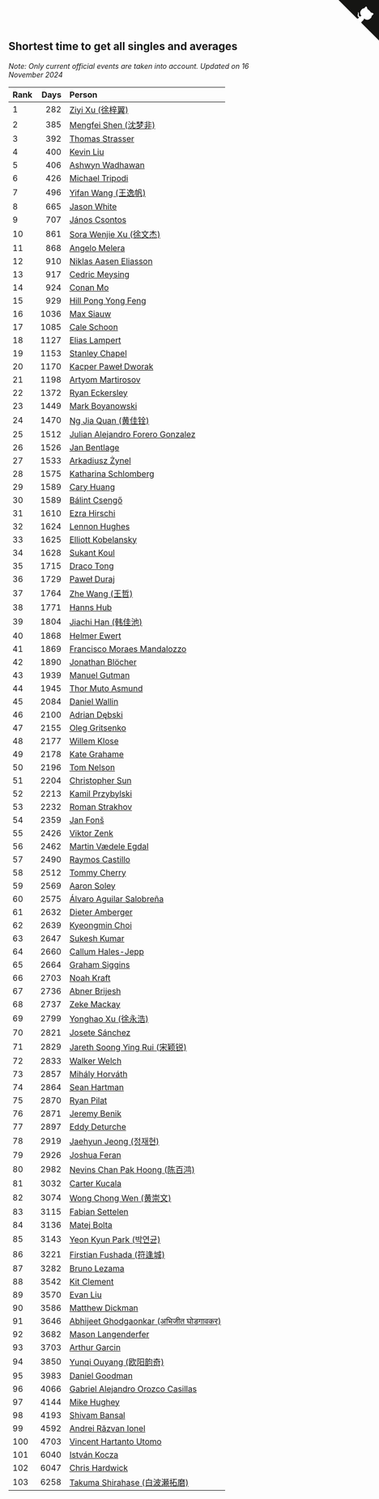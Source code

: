 ## Shortest time to get all singles and averages

*Note: Only current official events are taken into account.*
*Updated on 16 November 2024*

| Rank | Days | Person |
| :--- | ---: | :--- |
| 1 | 282 | [Ziyi Xu (徐梓翼)](https://www.worldcubeassociation.org/persons/2023XUZI01) |
| 2 | 385 | [Mengfei Shen (沈梦非)](https://www.worldcubeassociation.org/persons/2018SHEN07) |
| 3 | 392 | [Thomas Strasser](https://www.worldcubeassociation.org/persons/2022STRA10) |
| 4 | 400 | [Kevin Liu](https://www.worldcubeassociation.org/persons/2023LIUK02) |
| 5 | 406 | [Ashwyn Wadhawan](https://www.worldcubeassociation.org/persons/2022WADH02) |
| 6 | 426 | [Michael Tripodi](https://www.worldcubeassociation.org/persons/2021TRIP01) |
| 7 | 496 | [Yifan Wang (王逸帆)](https://www.worldcubeassociation.org/persons/2017WANY29) |
| 8 | 665 | [Jason White](https://www.worldcubeassociation.org/persons/2016WHIT16) |
| 9 | 707 | [János Csontos](https://www.worldcubeassociation.org/persons/2022CSON01) |
| 10 | 861 | [Sora Wenjie Xu (徐文杰)](https://www.worldcubeassociation.org/persons/2016XUWE02) |
| 11 | 868 | [Angelo Melera](https://www.worldcubeassociation.org/persons/2022MELE01) |
| 12 | 910 | [Niklas Aasen Eliasson](https://www.worldcubeassociation.org/persons/2021ELIA01) |
| 13 | 917 | [Cedric Meysing](https://www.worldcubeassociation.org/persons/2017MEYS02) |
| 14 | 924 | [Conan Mo](https://www.worldcubeassociation.org/persons/2020MOCO01) |
| 15 | 929 | [Hill Pong Yong Feng](https://www.worldcubeassociation.org/persons/2017FENG10) |
| 16 | 1036 | [Max Siauw](https://www.worldcubeassociation.org/persons/2017SIAU02) |
| 17 | 1085 | [Cale Schoon](https://www.worldcubeassociation.org/persons/2014SCHO02) |
| 18 | 1127 | [Elias Lampert](https://www.worldcubeassociation.org/persons/2021LAMP01) |
| 19 | 1153 | [Stanley Chapel](https://www.worldcubeassociation.org/persons/2016CHAP04) |
| 20 | 1170 | [Kacper Paweł Dworak](https://www.worldcubeassociation.org/persons/2020DWOR01) |
| 21 | 1198 | [Artyom Martirosov](https://www.worldcubeassociation.org/persons/2016MART29) |
| 22 | 1372 | [Ryan Eckersley](https://www.worldcubeassociation.org/persons/2019ECKE02) |
| 23 | 1449 | [Mark Boyanowski](https://www.worldcubeassociation.org/persons/2014BOYA01) |
| 24 | 1470 | [Ng Jia Quan (黄佳铨)](https://www.worldcubeassociation.org/persons/2015QUAN03) |
| 25 | 1512 | [Julian Alejandro Forero Gonzalez](https://www.worldcubeassociation.org/persons/2018GONZ30) |
| 26 | 1526 | [Jan Bentlage](https://www.worldcubeassociation.org/persons/2010BENT01) |
| 27 | 1533 | [Arkadiusz Żynel](https://www.worldcubeassociation.org/persons/2018ZYNE01) |
| 28 | 1575 | [Katharina Schlomberg](https://www.worldcubeassociation.org/persons/2020SCHL01) |
| 29 | 1589 | [Cary Huang](https://www.worldcubeassociation.org/persons/2015HUAN48) |
| 30 | 1589 | [Bálint Csengő](https://www.worldcubeassociation.org/persons/2019CSEN01) |
| 31 | 1610 | [Ezra Hirschi](https://www.worldcubeassociation.org/persons/2019HIRS01) |
| 32 | 1624 | [Lennon Hughes](https://www.worldcubeassociation.org/persons/2017HUGH04) |
| 33 | 1625 | [Elliott Kobelansky](https://www.worldcubeassociation.org/persons/2019KOBE03) |
| 34 | 1628 | [Sukant Koul](https://www.worldcubeassociation.org/persons/2014KOUL01) |
| 35 | 1715 | [Draco Tong](https://www.worldcubeassociation.org/persons/2020TONG02) |
| 36 | 1729 | [Paweł Duraj](https://www.worldcubeassociation.org/persons/2016DURA09) |
| 37 | 1764 | [Zhe Wang (王哲)](https://www.worldcubeassociation.org/persons/2019WANZ21) |
| 38 | 1771 | [Hanns Hub](https://www.worldcubeassociation.org/persons/2013HUBH01) |
| 39 | 1804 | [Jiachi Han (韩佳池)](https://www.worldcubeassociation.org/persons/2014HANJ02) |
| 40 | 1868 | [Helmer Ewert](https://www.worldcubeassociation.org/persons/2015EWER01) |
| 41 | 1869 | [Francisco Moraes Mandalozzo](https://www.worldcubeassociation.org/persons/2017MAND13) |
| 42 | 1890 | [Jonathan Blöcher](https://www.worldcubeassociation.org/persons/2018BLOC01) |
| 43 | 1939 | [Manuel Gutman](https://www.worldcubeassociation.org/persons/2017GUTM01) |
| 44 | 1945 | [Thor Muto Asmund](https://www.worldcubeassociation.org/persons/2017ASMU01) |
| 45 | 2084 | [Daniel Wallin](https://www.worldcubeassociation.org/persons/2013WALL03) |
| 46 | 2100 | [Adrian Dębski](https://www.worldcubeassociation.org/persons/2017DEBS01) |
| 47 | 2155 | [Oleg Gritsenko](https://www.worldcubeassociation.org/persons/2011GRIT01) |
| 48 | 2177 | [Willem Klose](https://www.worldcubeassociation.org/persons/2017KLOS01) |
| 49 | 2178 | [Kate Grahame](https://www.worldcubeassociation.org/persons/2018GRAH05) |
| 50 | 2196 | [Tom Nelson](https://www.worldcubeassociation.org/persons/2013NELS01) |
| 51 | 2204 | [Christopher Sun](https://www.worldcubeassociation.org/persons/2017SUNC02) |
| 52 | 2213 | [Kamil Przybylski](https://www.worldcubeassociation.org/persons/2016PRZY01) |
| 53 | 2232 | [Roman Strakhov](https://www.worldcubeassociation.org/persons/2012STRA02) |
| 54 | 2359 | [Jan Fonš](https://www.worldcubeassociation.org/persons/2017FONS04) |
| 55 | 2426 | [Viktor Zenk](https://www.worldcubeassociation.org/persons/2016ZENK01) |
| 56 | 2462 | [Martin Vædele Egdal](https://www.worldcubeassociation.org/persons/2013EGDA02) |
| 57 | 2490 | [Raymos Castillo](https://www.worldcubeassociation.org/persons/2017CAST41) |
| 58 | 2512 | [Tommy Cherry](https://www.worldcubeassociation.org/persons/2015CHER07) |
| 59 | 2569 | [Aaron Soley](https://www.worldcubeassociation.org/persons/2017SOLE01) |
| 60 | 2575 | [Álvaro Aguilar Salobreña](https://www.worldcubeassociation.org/persons/2015SALO01) |
| 61 | 2632 | [Dieter Amberger](https://www.worldcubeassociation.org/persons/2016AMBE02) |
| 62 | 2639 | [Kyeongmin Choi](https://www.worldcubeassociation.org/persons/2017CHOI07) |
| 63 | 2647 | [Sukesh Kumar](https://www.worldcubeassociation.org/persons/2017KUMA30) |
| 64 | 2660 | [Callum Hales-Jepp](https://www.worldcubeassociation.org/persons/2012HALE01) |
| 65 | 2664 | [Graham Siggins](https://www.worldcubeassociation.org/persons/2016SIGG01) |
| 66 | 2703 | [Noah Kraft](https://www.worldcubeassociation.org/persons/2016KRAF01) |
| 67 | 2736 | [Abner Brijesh](https://www.worldcubeassociation.org/persons/2016BRIJ01) |
| 68 | 2737 | [Zeke Mackay](https://www.worldcubeassociation.org/persons/2015MACK06) |
| 69 | 2799 | [Yonghao Xu (徐永浩)](https://www.worldcubeassociation.org/persons/2017XUYO01) |
| 70 | 2821 | [Josete Sánchez](https://www.worldcubeassociation.org/persons/2015SANC18) |
| 71 | 2829 | [Jareth Soong Ying Rui (宋颖锐)](https://www.worldcubeassociation.org/persons/2016SOON01) |
| 72 | 2833 | [Walker Welch](https://www.worldcubeassociation.org/persons/2011WELC01) |
| 73 | 2857 | [Mihály Horváth](https://www.worldcubeassociation.org/persons/2016HORV04) |
| 74 | 2864 | [Sean Hartman](https://www.worldcubeassociation.org/persons/2016HART02) |
| 75 | 2870 | [Ryan Pilat](https://www.worldcubeassociation.org/persons/2016PILA03) |
| 76 | 2871 | [Jeremy Benik](https://www.worldcubeassociation.org/persons/2016BENI05) |
| 77 | 2897 | [Eddy Deturche](https://www.worldcubeassociation.org/persons/2014DETU01) |
| 78 | 2919 | [Jaehyun Jeong (정재현)](https://www.worldcubeassociation.org/persons/2016JEON02) |
| 79 | 2926 | [Joshua Feran](https://www.worldcubeassociation.org/persons/2011FERA01) |
| 80 | 2982 | [Nevins Chan Pak Hoong (陈百鸿)](https://www.worldcubeassociation.org/persons/2010CHAN20) |
| 81 | 3032 | [Carter Kucala](https://www.worldcubeassociation.org/persons/2015KUCA01) |
| 82 | 3074 | [Wong Chong Wen (黄崇文)](https://www.worldcubeassociation.org/persons/2014WENW01) |
| 83 | 3115 | [Fabian Settelen](https://www.worldcubeassociation.org/persons/2015SETT01) |
| 84 | 3136 | [Matej Bolta](https://www.worldcubeassociation.org/persons/2015BOLT01) |
| 85 | 3143 | [Yeon Kyun Park (박연균)](https://www.worldcubeassociation.org/persons/2016PARK10) |
| 86 | 3221 | [Firstian Fushada (符逢城)](https://www.worldcubeassociation.org/persons/2015FUSH01) |
| 87 | 3282 | [Bruno Lezama](https://www.worldcubeassociation.org/persons/2014LEZA02) |
| 88 | 3542 | [Kit Clement](https://www.worldcubeassociation.org/persons/2008CLEM01) |
| 89 | 3570 | [Evan Liu](https://www.worldcubeassociation.org/persons/2009LIUE01) |
| 90 | 3586 | [Matthew Dickman](https://www.worldcubeassociation.org/persons/2013DICK01) |
| 91 | 3646 | [Abhijeet Ghodgaonkar (अभिजीत घोडगावकर)](https://www.worldcubeassociation.org/persons/2013GHOD01) |
| 92 | 3682 | [Mason Langenderfer](https://www.worldcubeassociation.org/persons/2013LANG03) |
| 93 | 3703 | [Arthur Garcin](https://www.worldcubeassociation.org/persons/2014GARC27) |
| 94 | 3850 | [Yunqi Ouyang (欧阳韵奇)](https://www.worldcubeassociation.org/persons/2007YUNQ01) |
| 95 | 3983 | [Daniel Goodman](https://www.worldcubeassociation.org/persons/2013GOOD01) |
| 96 | 4066 | [Gabriel Alejandro Orozco Casillas](https://www.worldcubeassociation.org/persons/2008CASI01) |
| 97 | 4144 | [Mike Hughey](https://www.worldcubeassociation.org/persons/2007HUGH01) |
| 98 | 4193 | [Shivam Bansal](https://www.worldcubeassociation.org/persons/2011BANS02) |
| 99 | 4592 | [Andrei Răzvan Ionel](https://www.worldcubeassociation.org/persons/2012IONE01) |
| 100 | 4703 | [Vincent Hartanto Utomo](https://www.worldcubeassociation.org/persons/2010UTOM01) |
| 101 | 6040 | [István Kocza](https://www.worldcubeassociation.org/persons/2005KOCZ01) |
| 102 | 6047 | [Chris Hardwick](https://www.worldcubeassociation.org/persons/2003HARD01) |
| 103 | 6258 | [Takuma Shirahase (白波瀬拓磨)](https://www.worldcubeassociation.org/persons/2007SHIR01) |


<a href="https://github.com/JustinTimeCuber/wca_statistics" class="github-corner" aria-label="View source on Github"><svg width="80" height="80" viewBox="0 0 250 250" style="fill:#151513; color:#fff; position: absolute; top: 0; border: 0; right: 0;" aria-hidden="true"><path d="M0,0 L115,115 L130,115 L142,142 L250,250 L250,0 Z"></path><path d="M128.3,109.0 C113.8,99.7 119.0,89.6 119.0,89.6 C122.0,82.7 120.5,78.6 120.5,78.6 C119.2,72.0 123.4,76.3 123.4,76.3 C127.3,80.9 125.5,87.3 125.5,87.3 C122.9,97.6 130.6,101.9 134.4,103.2" fill="currentColor" style="transform-origin: 130px 106px;" class="octo-arm"></path><path d="M115.0,115.0 C114.9,115.1 118.7,116.5 119.8,115.4 L133.7,101.6 C136.9,99.2 139.9,98.4 142.2,98.6 C133.8,88.0 127.5,74.4 143.8,58.0 C148.5,53.4 154.0,51.2 159.7,51.0 C160.3,49.4 163.2,43.6 171.4,40.1 C171.4,40.1 176.1,42.5 178.8,56.2 C183.1,58.6 187.2,61.8 190.9,65.4 C194.5,69.0 197.7,73.2 200.1,77.6 C213.8,80.2 216.3,84.9 216.3,84.9 C212.7,93.1 206.9,96.0 205.4,96.6 C205.1,102.4 203.0,107.8 198.3,112.5 C181.9,128.9 168.3,122.5 157.7,114.1 C157.9,116.9 156.7,120.9 152.7,124.9 L141.0,136.5 C139.8,137.7 141.6,141.9 141.8,141.8 Z" fill="currentColor" class="octo-body"></path></svg></a><style>.github-corner:hover .octo-arm{animation:octocat-wave 560ms ease-in-out}@keyframes octocat-wave{0%,100%{transform:rotate(0)}20%,60%{transform:rotate(-25deg)}40%,80%{transform:rotate(10deg)}}@media (max-width:500px){.github-corner:hover .octo-arm{animation:none}.github-corner .octo-arm{animation:octocat-wave 560ms ease-in-out}}</style>
